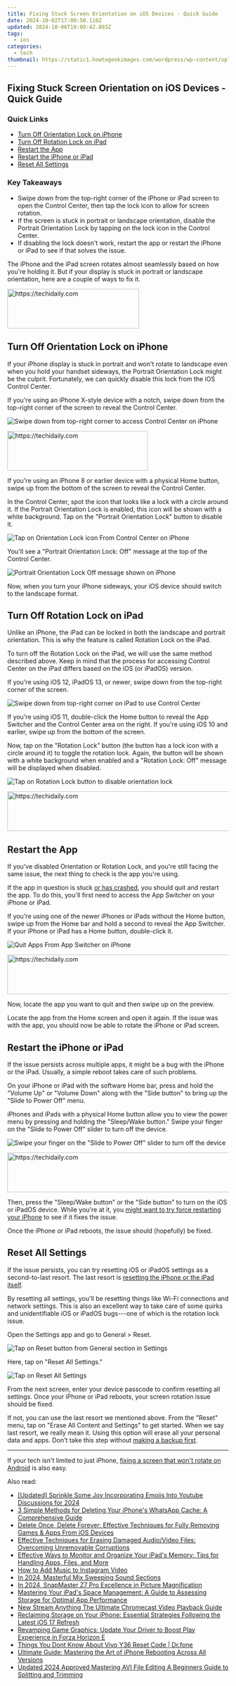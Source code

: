 ```yaml
---
title: Fixing Stuck Screen Orientation on iOS Devices - Quick Guide
date: 2024-10-02T17:00:50.110Z
updated: 2024-10-06T19:09:42.893Z
tags:
  - ios
categories:
  - tech
thumbnail: https://static1.howtogeekimages.com/wordpress/wp-content/uploads/2023/09/52422923976_b0269276bc_o.jpg
---
```


## Fixing Stuck Screen Orientation on iOS Devices - Quick Guide

### Quick Links

* [Turn Off Orientation Lock on iPhone](https://extra-hints.techidaily.com/what-makes-periscope-special-understanding-features-and-registration/)
* [Turn Off Rotation Lock on iPad](https://extra-tips.techidaily.com/cutting-edge-filmmaking-kinemasters-seamless-segments/)
* [Restart the App](https://unlock-android.techidaily.com/in-2024-how-to-remove-a-previously-synced-google-account-from-your-xiaomi-redmi-k70-by-drfone-android/)
* [Restart the iPhone or iPad](https://android-frp.techidaily.com/in-2024-easy-guide-to-oppo-k11-5g-frp-bypass-with-best-methods-by-drfone-android/)
* [Reset All Settings](https://facebook-record-videos.techidaily.com/new-easy-path-to-popularity-two-tactics-for-youtube-fame-for-2024/)

### Key Takeaways

* Swipe down from the top-right corner of the iPhone or iPad screen to open the Control Center, then tap the lock icon to allow for screen rotation.
* If the screen is stuck in portrait or landscape orientation, disable the Portrait Orientation Lock by tapping on the lock icon in the Control Center.
* If disabling the lock doesn't work, restart the app or restart the iPhone or iPad to see if that solves the issue.

 The iPhone and the iPad screen rotates almost seamlessly based on how you're holding it. But if your display is stuck in portrait or landscape orientation, here are a couple of ways to fix it.

<!-- affiliate ads begin -->
<a href="https://aligracehair.sjv.io/c/5597632/1934138/19272" target="_top" id="1934138">
  <img src="//a.impactradius-go.com/display-ad/19272-1934138" border="0" alt="https://techidaily.com" width="300" height="90"/>
</a>
<img height="0" width="0" src="https://aligracehair.sjv.io/i/5597632/1934138/19272" style="position:absolute;visibility:hidden;" border="0" />
<!-- affiliate ads end -->

##  Turn Off Orientation Lock on iPhone

 If your iPhone display is stuck in portrait and won't rotate to landscape even when you hold your handset sideways, the Portrait Orientation Lock might be the culprit. Fortunately, we can quickly disable this lock from the iOS Control Center.

 If you're using an iPhone X-style device with a notch, swipe down from the top-right corner of the screen to reveal the Control Center.

![Swipe down from top-right corner to access Control Center on iPhone](https://static1.howtogeekimages.com/wordpress/wp-content/uploads/2019/08/Swipe-down-from-top-right-corner-to-access-Control-Center-on-iPhone.png) 

<!-- affiliate ads begin -->
<a href="https://bluettius.sjv.io/c/5597632/2139113/17108" target="_top" id="2139113">
  <img src="//a.impactradius-go.com/display-ad/17108-2139113" border="0" alt="https://techidaily.com" width="320" height="90"/>
</a>
<img height="0" width="0" src="https://bluettius.sjv.io/i/5597632/2139113/17108" style="position:absolute;visibility:hidden;" border="0" />
<!-- affiliate ads end -->

 If you're using an iPhone 8 or earlier device with a physical Home button, swipe up from the bottom of the screen to reveal the Control Center.

 In the Control Center, spot the icon that looks like a lock with a circle around it. If the Portrait Orientation Lock is enabled, this icon will be shown with a white background. Tap on the "Portrait Orientation Lock" button to disable it.

![Tap on Orientation Lock icon From Control Center on iPhone](https://static1.howtogeekimages.com/wordpress/wp-content/uploads/2019/08/Tap-on-Orientation-Lock-icon-From-Control-Center-on-iPhone.png) 

 You'll see a "Portrait Orientation Lock: Off" message at the top of the Control Center.

![Portrait Orientation Lock Off message shown on iPhone](https://static1.howtogeekimages.com/wordpress/wp-content/uploads/2019/08/Portrait-Orientation-Lock-Off-message-shown-on-iPhone.png) 

 Now, when you turn your iPhone sideways, your iOS device should switch to the landscape format.

##  Turn Off Rotation Lock on iPad

 Unlike an iPhone, the iPad can be locked in both the landscape and portrait orientation. This is why the feature is called Rotation Lock on the iPad.

 To turn off the Rotation Lock on the iPad, we will use the same method described above. Keep in mind that the process for accessing Control Center on the iPad differs based on the iOS (or iPadOS) version.

 If you're using iOS 12, iPadOS 13, or newer, swipe down from the top-right corner of the screen.

![Swipe down from top-right corner on iPad to use Control Center](https://static1.howtogeekimages.com/wordpress/wp-content/uploads/2019/08/Swipe-down-from-top-right-corner-on-iPad-to-use-Control-Center.png) 

 If you're using iOS 11, double-click the Home button to reveal the App Switcher and the Control Center area on the right. If you're using iOS 10 and earlier, swipe up from the bottom of the screen.

 Now, tap on the "Rotation Lock" button (the button has a lock icon with a circle around it) to toggle the rotation lock. Again, the button will be shown with a white background when enabled and a "Rotation Lock: Off" message will be displayed when disabled.

![Tap on Rotation Lock button to disable orientation lock](https://static1.howtogeekimages.com/wordpress/wp-content/uploads/2019/08/Tap-on-Rotation-Lock-button-to-disable-orientation-lock.png) 

<!-- affiliate ads begin -->
<a href="https://appsumo.8odi.net/c/5597632/2151854/7443" target="_top" id="2151854">
  <img src="//a.impactradius-go.com/display-ad/7443-2151854" border="0" alt="https://techidaily.com" width="600" height="90"/>
</a>
<img height="0" width="0" src="https://appsumo.8odi.net/i/5597632/2151854/7443" style="position:absolute;visibility:hidden;" border="0" />
<!-- affiliate ads end -->

##  Restart the App

 If you've disabled Orientation or Rotation Lock, and you're still facing the same issue, the next thing to check is the app you're using.

 If the app in question is stuck [or has crashed](https://android-location.techidaily.com/9-best-free-android-monitoring-apps-to-monitor-phone-remotely-for-your-oneplus-ace-3-drfone-by-drfone-virtual/), you should quit and restart the app. To do this, you'll first need to access the App Switcher on your iPhone or iPad.

 If you're using one of the newer iPhones or iPads without the Home button, swipe up from the Home bar and hold a second to reveal the App Switcher. If your iPhone or iPad has a Home button, double-click it.

![Quit Apps From App Switcher on iPhone](https://static1.howtogeekimages.com/wordpress/wp-content/uploads/2019/08/Quit-Apps-From-App-Switcher-on-iPhone.png) 

<!-- affiliate ads begin -->
<a href="https://unicoeye.pxf.io/c/5597632/2134224/18498" target="_top" id="2134224">
  <img src="//a.impactradius-go.com/display-ad/18498-2134224" border="0" alt="https://techidaily.com" width="728" height="90"/>
</a>
<img height="0" width="0" src="https://unicoeye.pxf.io/i/5597632/2134224/18498" style="position:absolute;visibility:hidden;" border="0" />
<!-- affiliate ads end -->

 Now, locate the app you want to quit and then swipe up on the preview.

 Locate the app from the Home screen and open it again. If the issue was with the app, you should now be able to rotate the iPhone or iPad screen.

##  Restart the iPhone or iPad

 If the issue persists across multiple apps, it might be a bug with the iPhone or the iPad. Usually, a simple reboot takes care of such problems.

 On your iPhone or iPad with the software Home bar, press and hold the "Volume Up" or "Volume Down" along with the "Side button" to bring up the "Slide to Power Off" menu.

 iPhones and iPads with a physical Home button allow you to view the power menu by pressing and holding the "Sleep/Wake button." Swipe your finger on the "Slide to Power Off" slider to turn off the device.

![Swipe your finger on the &quot;Slide to Power Off&quot; slider to turn off the device](https://static1.howtogeekimages.com/wordpress/wp-content/uploads/2018/10/iphone-power-off.jpg) 

<!-- affiliate ads begin -->
<a href="https://ephamedtechinc.pxf.io/c/5597632/2136619/26400" target="_top" id="2136619">
  <img src="//a.impactradius-go.com/display-ad/26400-2136619" border="0" alt="https://techidaily.com" width="728" height="90"/>
</a>
<img height="0" width="0" src="https://ephamedtechinc.pxf.io/i/5597632/2136619/26400" style="position:absolute;visibility:hidden;" border="0" />
<!-- affiliate ads end -->

 Then, press the "Sleep/Wake button" or the "Side button" to turn on the iOS or iPadOS device. While you're at it, you [might want to try force restarting your iPhone](https://tiktok-video-recordings.techidaily.com/new-friendly-reminder-how-to-chill-at-someones-tiktok-party/) to see if it fixes the issue.

 Once the iPhone or iPad reboots, the issue should (hopefully) be fixed.

##  Reset All Settings

 If the issue persists, you can try resetting iOS or iPadOS settings as a second-to-last resort. The last resort is [resetting the iPhone or the iPad itself](https://snapchat-videos.techidaily.com/updated-conquer-snapchat-with-pro-pinning-tips/).

 By resetting all settings, you'll be resetting things like Wi-Fi connections and network settings. This is also an excellent way to take care of some quirks and unidentifiable iOS or iPadOS bugs---one of which is the rotation lock issue.

 Open the Settings app and go to General > Reset.

![Tap on Reset button from General section in Settings](https://static1.howtogeekimages.com/wordpress/wp-content/uploads/2019/08/Tap-on-Reset-button-from-General-section-in-Settings.png) 

 Here, tap on "Reset All Settings."

![Tap on Reset All Settings](https://static1.howtogeekimages.com/wordpress/wp-content/uploads/2019/08/Tap-on-Reset-All-Settings.png) 

 From the next screen, enter your device passcode to confirm resetting all settings. Once your iPhone or iPad reboots, your screen rotation issue should be fixed.

 If not, you can use the last resort we mentioned above. From the "Reset" menu, tap on "Erase All Content and Settings" to get started. When we say last resort, we really mean it. Using this option will erase all your personal data and apps. Don't take this step without [making a backup first](https://instagram-video-recordings.techidaily.com/new-2024-approved-transform-your-igtv-backgrounds-with-style/).

---

 If your tech isn't limited to just iPhone, [fixing a screen that won't rotate on Android](https://extra-tips.techidaily.com/a-comprehensive-approach-to-online-advertising-mastery/) is also easy.

<ins class="adsbygoogle"
     style="display:block"
     data-ad-format="autorelaxed"
     data-ad-client="ca-pub-7571918770474297"
     data-ad-slot="1223367746"></ins>

<ins class="adsbygoogle"
     style="display:block"
     data-ad-client="ca-pub-7571918770474297"
     data-ad-slot="8358498916"
     data-ad-format="auto"
     data-full-width-responsive="true"></ins>

<span class="atpl-alsoreadstyle">Also read:</span>
<div><ul>
<li><a href="https://youtube-tips.techidaily.com/ed-sprinkle-some-joy-incorporating-emojis-into-youtube-discussions-for-2024/"><u>[Updated] Sprinkle Some Joy Incorporating Emojis Into Youtube Discussions for 2024</u></a></li>
<li><a href="https://os-tips.techidaily.com/3-simple-methods-for-deleting-your-iphones-whatsapp-cache-a-comprehensive-guide/"><u>3 Simple Methods for Deleting Your iPhone's WhatsApp Cache: A Comprehensive Guide</u></a></li>
<li><a href="https://os-tips.techidaily.com/delete-once-delete-forever-effective-techniques-for-fully-removing-games-and-apps-from-ios-devices/"><u>Delete Once, Delete Forever: Effective Techniques for Fully Removing Games & Apps From iOS Devices</u></a></li>
<li><a href="https://os-tips.techidaily.com/effective-techniques-for-erasing-damaged-audiovideo-files-overcoming-unremovable-corruptions/"><u>Effective Techniques for Erasing Damaged Audio/Video Files: Overcoming Unremovable Corruptions</u></a></li>
<li><a href="https://os-tips.techidaily.com/effective-ways-to-monitor-and-organize-your-ipads-memory-tips-for-handling-apps-files-and-more/"><u>Effective Ways to Monitor and Organize Your iPad's Memory: Tips for Handling Apps, Files, and More</u></a></li>
<li><a href="https://tech-renaissance.techidaily.com/how-to-add-music-to-instagram-video/"><u>How to Add Music to Instagram Video</u></a></li>
<li><a href="https://article-tips.techidaily.com/in-2024-masterful-mix-sweeping-sound-sections/"><u>In 2024, Masterful Mix Sweeping Sound Sections</u></a></li>
<li><a href="https://fox-hovers.techidaily.com/in-2024-snapmaster-z7-pro-excellence-in-picture-magnification/"><u>In 2024, SnapMaster Z7 Pro Excellence in Picture Magnification</u></a></li>
<li><a href="https://os-tips.techidaily.com/mastering-your-ipads-space-management-a-guide-to-assessing-storage-for-optimal-app-performance/"><u>Mastering Your iPad's Space Management: A Guide to Assessing Storage for Optimal App Performance</u></a></li>
<li><a href="https://smart-video-editing.techidaily.com/new-stream-anything-the-ultimate-chromecast-video-playback-guide/"><u>New Stream Anything The Ultimate Chromecast Video Playback Guide</u></a></li>
<li><a href="https://os-tips.techidaily.com/reclaiming-storage-on-your-iphone-essential-strategies-following-the-latest-ios-17-refresh/"><u>Reclaiming Storage on Your iPhone: Essential Strategies Following the Latest iOS 17 Refresh</u></a></li>
<li><a href="https://win-solutions.techidaily.com/revamping-game-graphics-update-your-driver-to-boost-play-experience-in-forza-horizon-e/"><u>Revamping Game Graphics: Update Your Driver to Boost Play Experience in Forza Horizon E</u></a></li>
<li><a href="https://techidaily.com/things-you-dont-know-about-vivo-y36-reset-code-drfone-by-drfone-reset-android-reset-android/"><u>Things You Dont Know About Vivo Y36 Reset Code | Dr.fone</u></a></li>
<li><a href="https://os-tips.techidaily.com/ultimate-guide-mastering-the-art-of-iphone-rebooting-across-all-versions/"><u>Ultimate Guide: Mastering the Art of iPhone Rebooting Across All Versions</u></a></li>
<li><a href="https://smart-video-editing.techidaily.com/updated-2024-approved-mastering-avi-file-editing-a-beginners-guide-to-splitting-and-trimming/"><u>Updated 2024 Approved Mastering AVI File Editing A Beginners Guide to Splitting and Trimming</u></a></li>
</ul></div>

